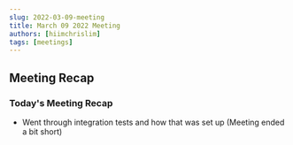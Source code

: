 ```yaml
---
slug: 2022-03-09-meeting
title: March 09 2022 Meeting
authors: [hiimchrislim]
tags: [meetings]
---
```



## Meeting Recap

<!-- truncate -->

### Today's Meeting Recap
- Went through integration tests and how that was set up (Meeting ended a bit short)

